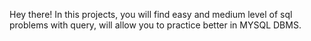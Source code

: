 Hey there!  In this projects, you will find easy and medium level of sql problems with query, will allow you to practice better in MYSQL DBMS.
